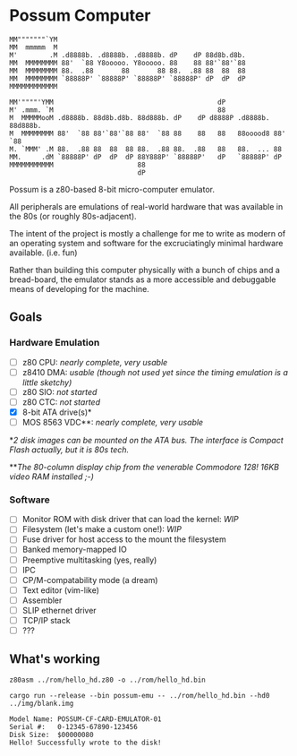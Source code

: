 # Possum Computer

```                                     
MM"""""""`YM                                                               
MM  mmmmm  M                                                               
M'        .M .d8888b. .d8888b. .d8888b. dP    dP 88d8b.d8b.                
MM  MMMMMMMM 88'  `88 Y8ooooo. Y8ooooo. 88    88 88'`88'`88                
MM  MMMMMMMM 88.  .88       88       88 88.  .88 88  88  88                
MM  MMMMMMMM `88888P' `88888P' `88888P' `88888P' dP  dP  dP                
MMMMMMMMMMMM                                                               
                                                                           
MM'""""'YMM                                         dP                     
M' .mmm. `M                                         88                     
M  MMMMMooM .d8888b. 88d8b.d8b. 88d888b. dP    dP d8888P .d8888b. 88d888b. 
M  MMMMMMMM 88'  `88 88'`88'`88 88'  `88 88    88   88   88ooood8 88'  `88 
M. `MMM' .M 88.  .88 88  88  88 88.  .88 88.  .88   88   88.  ... 88       
MM.     .dM `88888P' dP  dP  dP 88Y888P' `88888P'   dP   `88888P' dP       
MMMMMMMMMMM                     88                                         
                                dP                                            
```

Possum is a z80-based 8-bit micro-computer emulator.

All peripherals are emulations of real-world hardware
that was available in the 80s (or roughly 80s-adjacent).

The intent of the project is mostly a challenge for me to
write as modern of an operating system and software for
the excruciatingly minimal hardware available. (i.e. fun)

Rather than building this computer physically with a bunch
of chips and a bread-board, the emulator stands as a more
accessible and debuggable means of developing for the
machine.

## Goals

### Hardware Emulation
 
- [ ] z80 CPU: *nearly complete, very usable*
- [ ] z8410 DMA: *usable (though not used yet since the timing emulation is a little sketchy)*
- [ ] z80 SIO: *not started*
- [ ] z80 CTC: *not started*
- [X] 8-bit ATA drive(s)*
- [ ] MOS 8563 VDC**: *nearly complete, very usable*

\**2 disk images can be mounted on the ATA bus.
The interface is Compact Flash actually, but it is 80s tech.*

\*\**The 80-column display chip from the venerable Commodore 128!
16KB video RAM installed ;-)*

### Software

- [ ] Monitor ROM with disk driver that can load the kernel: *WIP*
- [ ] Filesystem (let's make a custom one!): *WIP*
- [ ] Fuse driver for host access to the mount the filesystem
- [ ] Banked memory-mapped IO
- [ ] Preemptive multitasking (yes, really)
- [ ] IPC
- [ ] CP/M-compatability mode (a dream)
- [ ] Text editor (vim-like)
- [ ] Assembler
- [ ] SLIP ethernet driver
- [ ] TCP/IP stack
- [ ] ???

## What's working

```
z80asm ../rom/hello_hd.z80 -o ../rom/hello_hd.bin

cargo run --release --bin possum-emu -- ../rom/hello_hd.bin --hd0 ../img/blank.img
```

```
Model Name:	POSSUM-CF-CARD-EMULATOR-01
Serial #:	0-12345-67890-123456
Disk Size:	$00000080
Hello! Successfully wrote to the disk!
```

